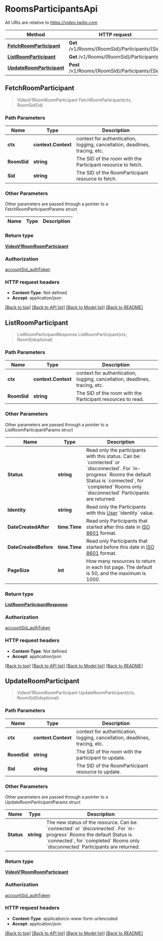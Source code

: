 # RoomsParticipantsApi

All URIs are relative to *https://video.twilio.com*

Method | HTTP request | Description
------------- | ------------- | -------------
[**FetchRoomParticipant**](RoomsParticipantsApi.md#FetchRoomParticipant) | **Get** /v1/Rooms/{RoomSid}/Participants/{Sid} | 
[**ListRoomParticipant**](RoomsParticipantsApi.md#ListRoomParticipant) | **Get** /v1/Rooms/{RoomSid}/Participants | 
[**UpdateRoomParticipant**](RoomsParticipantsApi.md#UpdateRoomParticipant) | **Post** /v1/Rooms/{RoomSid}/Participants/{Sid} | 



## FetchRoomParticipant

> VideoV1RoomRoomParticipant FetchRoomParticipant(ctx, RoomSidSid)



### Path Parameters


Name | Type | Description
------------- | ------------- | -------------
**ctx** | **context.Context** | context for authentication, logging, cancellation, deadlines, tracing, etc.
**RoomSid** | **string** | The SID of the room with the Participant resource to fetch.
**Sid** | **string** | The SID of the RoomParticipant resource to fetch.

### Other Parameters

Other parameters are passed through a pointer to a FetchRoomParticipantParams struct


Name | Type | Description
------------- | ------------- | -------------

### Return type

[**VideoV1RoomRoomParticipant**](VideoV1RoomRoomParticipant.md)

### Authorization

[accountSid_authToken](../README.md#accountSid_authToken)

### HTTP request headers

- **Content-Type**: Not defined
- **Accept**: application/json

[[Back to top]](#) [[Back to API list]](../README.md#documentation-for-api-endpoints)
[[Back to Model list]](../README.md#documentation-for-models)
[[Back to README]](../README.md)


## ListRoomParticipant

> ListRoomParticipantResponse ListRoomParticipant(ctx, RoomSidoptional)



### Path Parameters


Name | Type | Description
------------- | ------------- | -------------
**ctx** | **context.Context** | context for authentication, logging, cancellation, deadlines, tracing, etc.
**RoomSid** | **string** | The SID of the room with the Participant resources to read.

### Other Parameters

Other parameters are passed through a pointer to a ListRoomParticipantParams struct


Name | Type | Description
------------- | ------------- | -------------
**Status** | **string** | Read only the participants with this status. Can be: &#x60;connected&#x60; or &#x60;disconnected&#x60;. For &#x60;in-progress&#x60; Rooms the default Status is &#x60;connected&#x60;, for &#x60;completed&#x60; Rooms only &#x60;disconnected&#x60; Participants are returned.
**Identity** | **string** | Read only the Participants with this [User](https://www.twilio.com/docs/chat/rest/user-resource) &#x60;identity&#x60; value.
**DateCreatedAfter** | **time.Time** | Read only Participants that started after this date in [ISO 8601](https://en.wikipedia.org/wiki/ISO_8601#UTC) format.
**DateCreatedBefore** | **time.Time** | Read only Participants that started before this date in [ISO 8601](https://en.wikipedia.org/wiki/ISO_8601#UTC) format.
**PageSize** | **int** | How many resources to return in each list page. The default is 50, and the maximum is 1000.

### Return type

[**ListRoomParticipantResponse**](ListRoomParticipantResponse.md)

### Authorization

[accountSid_authToken](../README.md#accountSid_authToken)

### HTTP request headers

- **Content-Type**: Not defined
- **Accept**: application/json

[[Back to top]](#) [[Back to API list]](../README.md#documentation-for-api-endpoints)
[[Back to Model list]](../README.md#documentation-for-models)
[[Back to README]](../README.md)


## UpdateRoomParticipant

> VideoV1RoomRoomParticipant UpdateRoomParticipant(ctx, RoomSidSidoptional)



### Path Parameters


Name | Type | Description
------------- | ------------- | -------------
**ctx** | **context.Context** | context for authentication, logging, cancellation, deadlines, tracing, etc.
**RoomSid** | **string** | The SID of the room with the participant to update.
**Sid** | **string** | The SID of the RoomParticipant resource to update.

### Other Parameters

Other parameters are passed through a pointer to a UpdateRoomParticipantParams struct


Name | Type | Description
------------- | ------------- | -------------
**Status** | **string** | The new status of the resource. Can be: &#x60;connected&#x60; or &#x60;disconnected&#x60;. For &#x60;in-progress&#x60; Rooms the default Status is &#x60;connected&#x60;, for &#x60;completed&#x60; Rooms only &#x60;disconnected&#x60; Participants are returned.

### Return type

[**VideoV1RoomRoomParticipant**](VideoV1RoomRoomParticipant.md)

### Authorization

[accountSid_authToken](../README.md#accountSid_authToken)

### HTTP request headers

- **Content-Type**: application/x-www-form-urlencoded
- **Accept**: application/json

[[Back to top]](#) [[Back to API list]](../README.md#documentation-for-api-endpoints)
[[Back to Model list]](../README.md#documentation-for-models)
[[Back to README]](../README.md)

